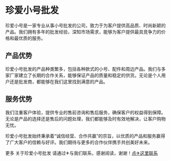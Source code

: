 # 珍爱小号批发

珍爱小号是一家专业从事小号批发的公司，致力于为客户提供高品质、时尚新颖的产品。我们拥有多年的批发经验，深知市场需求，能够为客户提供最具竞争力的价格和最优质的服务。

## 产品优势

珍爱小号批发的产品种类繁多，包括各种款式的小号、配件和周边产品。我们与多家厂家建立了长期的合作关系，能够保证产品的质量和稳定的供货。无论是个人用户还是批发商，都能够在我们这里找到满意的产品。

## 服务优势

我们注重客户体验，提供专业的售前咨询和售后服务，确保客户的权益得到保障。无论是产品的选择还是售后的问题处理，我们都能够及时有效地解决，让客户购物无忧。

珍爱小号批发始终秉承着“诚信经营、合作共赢”的宗旨，以优质的产品和服务赢得了广大客户的信赖与好评。我们期待与更多的合作伙伴携手共创美好未来。

更多 关于珍爱小号批发 请通过✈与我们联系，感谢阅读，谢谢！[点✈这里联系](https://add.k02.cc)